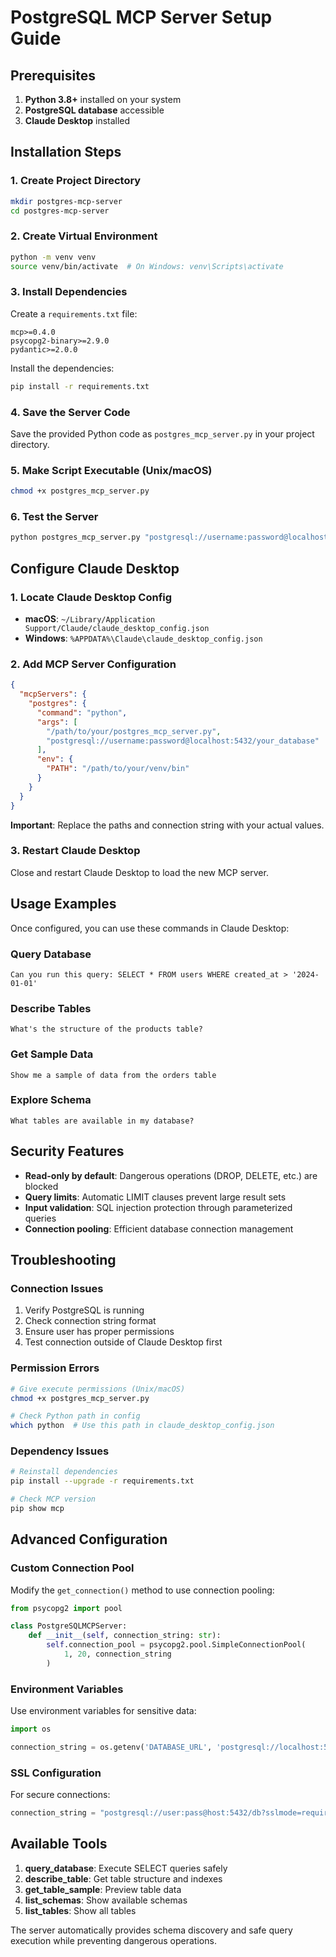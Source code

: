 # PostgreSQL MCP Server Setup Guide

## Prerequisites

1. **Python 3.8+** installed on your system
2. **PostgreSQL database** accessible
3. **Claude Desktop** installed

## Installation Steps

### 1. Create Project Directory
```bash
mkdir postgres-mcp-server
cd postgres-mcp-server
```

### 2. Create Virtual Environment
```bash
python -m venv venv
source venv/bin/activate  # On Windows: venv\Scripts\activate
```

### 3. Install Dependencies
Create a `requirements.txt` file:
```
mcp>=0.4.0
psycopg2-binary>=2.9.0
pydantic>=2.0.0
```

Install the dependencies:
```bash
pip install -r requirements.txt
```

### 4. Save the Server Code
Save the provided Python code as `postgres_mcp_server.py` in your project directory.

### 5. Make Script Executable (Unix/macOS)
```bash
chmod +x postgres_mcp_server.py
```

### 6. Test the Server
```bash
python postgres_mcp_server.py "postgresql://username:password@localhost:5432/your_database"
```

## Configure Claude Desktop

### 1. Locate Claude Desktop Config
- **macOS**: `~/Library/Application Support/Claude/claude_desktop_config.json`
- **Windows**: `%APPDATA%\Claude\claude_desktop_config.json`

### 2. Add MCP Server Configuration
```json
{
  "mcpServers": {
    "postgres": {
      "command": "python",
      "args": [
        "/path/to/your/postgres_mcp_server.py",
        "postgresql://username:password@localhost:5432/your_database"
      ],
      "env": {
        "PATH": "/path/to/your/venv/bin"
      }
    }
  }
}
```

**Important**: Replace the paths and connection string with your actual values.

### 3. Restart Claude Desktop
Close and restart Claude Desktop to load the new MCP server.

## Usage Examples

Once configured, you can use these commands in Claude Desktop:

### Query Database
```
Can you run this query: SELECT * FROM users WHERE created_at > '2024-01-01'
```

### Describe Tables
```
What's the structure of the products table?
```

### Get Sample Data
```
Show me a sample of data from the orders table
```

### Explore Schema
```
What tables are available in my database?
```

## Security Features

- **Read-only by default**: Dangerous operations (DROP, DELETE, etc.) are blocked
- **Query limits**: Automatic LIMIT clauses prevent large result sets
- **Input validation**: SQL injection protection through parameterized queries
- **Connection pooling**: Efficient database connection management

## Troubleshooting

### Connection Issues
1. Verify PostgreSQL is running
2. Check connection string format
3. Ensure user has proper permissions
4. Test connection outside of Claude Desktop first

### Permission Errors
```bash
# Give execute permissions (Unix/macOS)
chmod +x postgres_mcp_server.py

# Check Python path in config
which python  # Use this path in claude_desktop_config.json
```

### Dependency Issues
```bash
# Reinstall dependencies
pip install --upgrade -r requirements.txt

# Check MCP version
pip show mcp
```

## Advanced Configuration

### Custom Connection Pool
Modify the `get_connection()` method to use connection pooling:

```python
from psycopg2 import pool

class PostgreSQLMCPServer:
    def __init__(self, connection_string: str):
        self.connection_pool = psycopg2.pool.SimpleConnectionPool(
            1, 20, connection_string
        )
```

### Environment Variables
Use environment variables for sensitive data:

```python
import os

connection_string = os.getenv('DATABASE_URL', 'postgresql://localhost:5432/mydb')
```

### SSL Configuration
For secure connections:
```python
connection_string = "postgresql://user:pass@host:5432/db?sslmode=require"
```

## Available Tools

1. **query_database**: Execute SELECT queries safely
2. **describe_table**: Get table structure and indexes
3. **get_table_sample**: Preview table data
4. **list_schemas**: Show available schemas
5. **list_tables**: Show all tables

The server automatically provides schema discovery and safe query execution while preventing dangerous operations.
